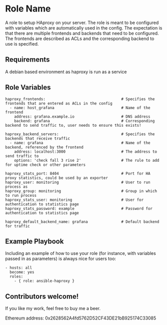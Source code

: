 Role Name
=========

A role to setup HAproxy on your server. The role is meant to be configured with variables which are automatically
used in the config. The expectation is that there are multiple frontends and backends that need to be configured. The
frontends are described as ACLs and the corresponding backend to use is specified. 

Requirements
------------

A debian based environment as haproxy is run as a service

Role Variables
--------------

```
haproxy_frontends:                                  # Specifies the frontends that are entered as ACLs in the config                     
  - name: host_grafana                              # Name of the frontend
    address: grafana.example.io                     # DNS address 
    backend: grafana                                # Corresponding backend to send traffic to, user needs to ensure this exists!

haproxy_backend_servers:                            # Specifies the backends that receive traffic
  - name: grafana                                   # Name of the backend, referenced by the frontend
    address: localhost:3000                         # The address to send traffic to 
    options: 'check fall 3 rise 2'                  # The rule to add for uptime check or other parameters

haproxy_stats_port: 8404                            # Port for HA proxy statistics, could be used by an exporter
haproxy_user: monitoring                            # User to run process as
haproxy_group: monitoring                           # Group in which to run process
haproxy_stats_user: monitoring                      # User for authentication to statistics page
haproxy_stats_password: example                     # Password for authentication to statistics page

haproxy_default_backend_name: grafana               # Default backend for traffic
```



Example Playbook
----------------

Including an example of how to use your role (for instance, with variables passed in as parameters) is always nice for users too:

    - hosts: all
      become: yes
      roles:
        - { role: ansible-haproxy }



Contributors welcome!
----------------

If you like my work, feel free to buy me a beer.

Ethereum address: 0x2628562A4fd5762D52CF43DE21bB925174C33085